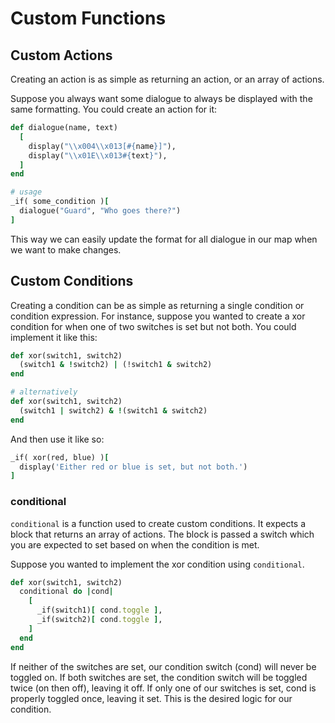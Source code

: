 # Custom Functions

## Custom Actions

Creating an action is as simple as returning an action, or an array of actions.

Suppose you always want some dialogue to always be displayed with the same formatting. You could create an action for it:
```ruby
def dialogue(name, text)
  [
    display("\\x004\\x013[#{name}]"),
    display("\\x01E\\x013#{text}"),
  ]
end

# usage
_if( some_condition )[
  dialogue("Guard", "Who goes there?")
]
```
This way we can easily update the format for all dialogue in our map when we want to make changes.

## Custom Conditions

Creating a condition can be as simple as returning a single condition or condition expression. For instance, suppose you wanted to create a xor condition for when one of two switches is set but not both. You could implement it like this:

```ruby
def xor(switch1, switch2)
  (switch1 & !switch2) | (!switch1 & switch2)
end

# alternatively
def xor(switch1, switch2)
  (switch1 | switch2) & !(switch1 & switch2)
end
```
And then use it like so:
```ruby
_if( xor(red, blue) )[
  display('Either red or blue is set, but not both.')
]
```


### conditional
`conditional` is a function used to create custom conditions. It expects a block that returns an array of actions. The block is passed a switch which you are expected to set based on when the condition is met.

Suppose you wanted to implement the xor condition using `conditional`.

```ruby
def xor(switch1, switch2)
  conditional do |cond|
    [
      _if(switch1)[ cond.toggle ],
      _if(switch2)[ cond.toggle ],
    ]
  end
end
```
If neither of the switches are set, our condition switch (cond) will never be toggled on. If both switches are set, the condition switch will be toggled twice (on then off), leaving it off. If only one of our switches is set, cond is properly toggled once, leaving it set. This is the desired logic for our condition.
